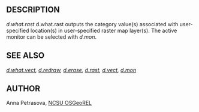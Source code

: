 ## DESCRIPTION

*d.what.rast* d.what.rast outputs the category value(s) associated with
user-specified location(s) in user-specified raster map layer(s). The
active monitor can be selected with *d.mon*.

## SEE ALSO

*[d.what.vect](d.what.vect.html), [d.redraw](d.redraw.html),
[d.erase](d.erase.html), [d.rast](d.rast.html), [d.vect](d.vect.html),
[d.mon](d.mon.html)*

## AUTHOR

Anna Petrasova, [NCSU OSGeoREL](http://gis.ncsu.edu/osgeorel/)
